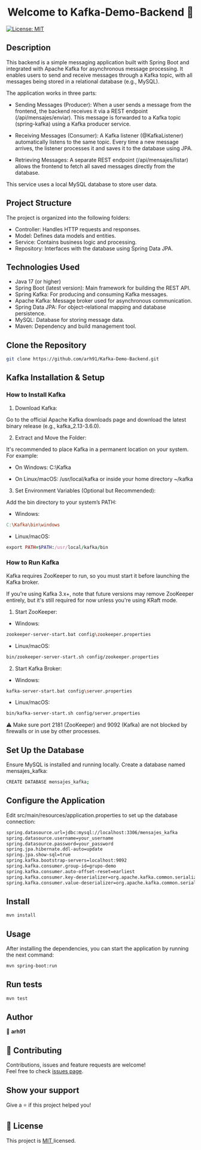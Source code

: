 <h1 align="center">Welcome to Kafka-Demo-Backend 👋</h1>
<p>
  <a href="https://opensource.org/licenses/MIT" target="_blank">
    <img alt="License: MIT " src="https://img.shields.io/badge/License-MIT -yellow.svg" />
  </a>
</p>

## Description

This backend is a simple messaging application built with Spring Boot and integrated with Apache Kafka for asynchronous message processing. It enables users to send and receive messages through a Kafka topic, with all messages being stored in a relational database (e.g., MySQL).

The application works in three parts:

- Sending Messages (Producer): When a user sends a message from the frontend, the backend receives it via a REST endpoint (/api/mensajes/enviar). This message is forwarded to a Kafka topic (spring-kafka) using a   Kafka producer service.

- Receiving Messages (Consumer): A Kafka listener (@KafkaListener) automatically listens to the same topic. Every time a new message arrives, the listener processes it and saves it to the database using JPA.

- Retrieving Messages: A separate REST endpoint (/api/mensajes/listar) allows the frontend to fetch all saved messages directly from the database.

This service uses a local MySQL database to store user data.


## Project Structure

The project is organized into the following folders:

- Controller: Handles HTTP requests and responses.
- Model: Defines data models and entities.
- Service: Contains business logic and processing.
- Repository: Interfaces with the database using Spring Data JPA.


## Technologies Used

- Java 17 (or higher)
- Spring Boot (latest version): Main framework for building the REST API.
- Spring Kafka: For producing and consuming Kafka messages.
- Apache Kafka: Message broker used for asynchronous communication.
- Spring Data JPA: For object-relational mapping and database persistence.
- MySQL: Database for storing message data.
- Maven: Dependency and build management tool.
  

## Clone the Repository

```sh
git clone https://github.com/arh91/Kafka-Demo-Backend.git
```


## Kafka Installation & Setup

### How to Install Kafka

1. Download Kafka:

Go to the official Apache Kafka downloads page and download the latest binary release (e.g., kafka_2.13-3.6.0).

2. Extract and Move the Folder:

It's recommended to place Kafka in a permanent location on your system. For example:

- On Windows: C:\Kafka

- On Linux/macOS: /usr/local/kafka or inside your home directory ~/kafka

3. Set Environment Variables (Optional but Recommended):

Add the bin directory to your system’s PATH:

- Windows:

```makefile
C:\Kafka\bin\windows
```

- Linux/macOS:

```ruby
export PATH=$PATH:/usr/local/kafka/bin
```

### How to Run Kafka

Kafka requires ZooKeeper to run, so you must start it before launching the Kafka broker.

If you're using Kafka 3.x+, note that future versions may remove ZooKeeper entirely, but it's still required for now unless you're using KRaft mode.

1. Start ZooKeeper:

- Windows:

```sh
zookeeper-server-start.bat config\zookeeper.properties
```

- Linux/macOS:

```sh
bin/zookeeper-server-start.sh config/zookeeper.properties
```

2. Start Kafka Broker:

- Windows:

```sh
kafka-server-start.bat config\server.properties
```

- Linux/macOS:

```sh
bin/kafka-server-start.sh config/server.properties
```

⚠️ Make sure port 2181 (ZooKeeper) and 9092 (Kafka) are not blocked by firewalls or in use by other processes.


## Set Up the Database 

Ensure MySQL is installed and running locally. Create a database named mensajes_kafka:

```sh
CREATE DATABASE mensajes_kafka;
```


## Configure the Application

Edit src/main/resources/application.properties to set up the database connection:

```sh
spring.datasource.url=jdbc:mysql://localhost:3306/mensajes_kafka
spring.datasource.username=your_username
spring.datasource.password=your_password
spring.jpa.hibernate.ddl-auto=update
spring.jpa.show-sql=true
spring.kafka.bootstrap-servers=localhost:9092
spring.kafka.consumer.group-id=grupo-demo
spring.kafka.consumer.auto-offset-reset=earliest
spring.kafka.consumer.key-deserializer=org.apache.kafka.common.serialization.StringDeserializer
spring.kafka.consumer.value-deserializer=org.apache.kafka.common.serialization.StringDeserializer

```


## Install

```sh
mvn install
```

## Usage

After installing the dependencies, you can start the application by running the next command:

```sh
mvn spring-boot:run
```

## Run tests

```sh
mvn test
```

## Author

👤 **arh91**


## 🤝 Contributing

Contributions, issues and feature requests are welcome!<br />
Feel free to check [issues page](https://github.com/arh91/Gestion-Usuarios-Backend/issues). 


## Show your support

Give a ⭐️ if this project helped you!


## 📝 License

This project is [MIT ](https://opensource.org/licenses/MIT) licensed.

